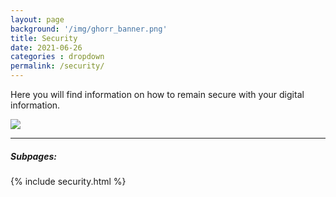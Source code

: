 ```yaml
---
layout: page
background: '/img/ghorr_banner.png'
title: Security
date: 2021-06-26
categories : dropdown
permalink: /security/
---
```


Here you will find information on how to remain secure with your digital information.

![](../img/misc/police-tux.jpeg)

____________________________________

##### Subpages:

<p></p>
{% include security.html %}

